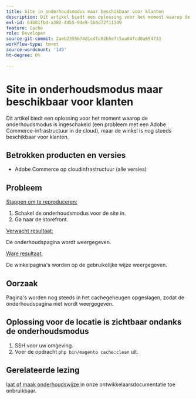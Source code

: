 ```yaml
---
title: Site in onderhoudsmodus maar beschikbaar voor klanten
description: Dit artikel biedt een oplossing voor het moment waarop de onderhoudsmodus is ingeschakeld (een probleem met een Adobe Commerce-infrastructuur in de cloud), maar de winkel is nog steeds beschikbaar voor klanten.
exl-id: 61b81fbd-a382-44b5-94e9-5b6d72f11349
feature: Cache
role: Developer
source-git-commit: 2aeb2355b74d1cdfc62b5e7c5aa04fcd0a654733
workflow-type: tm+mt
source-wordcount: '149'
ht-degree: 0%

---
```


# Site in onderhoudsmodus maar beschikbaar voor klanten

Dit artikel biedt een oplossing voor het moment waarop de onderhoudsmodus is ingeschakeld (een probleem met een Adobe Commerce-infrastructuur in de cloud), maar de winkel is nog steeds beschikbaar voor klanten.

## Betrokken producten en versies

* Adobe Commerce op cloudinfrastructuur (alle versies)

## Probleem

<u> Stappen om te reproduceren:</u>

1. Schakel de onderhoudsmodus voor de site in.
1. Ga naar de storefront.

<u> Verwacht resultaat:</u>

De onderhoudspagina wordt weergegeven.

<u> Ware resultaat:</u>

De winkelpagina&#39;s worden op de gebruikelijke wijze weergegeven.

## Oorzaak

Pagina&#39;s worden nog steeds in het cachegeheugen opgeslagen, zodat de onderhoudspagina niet wordt weergegeven.

## Oplossing voor de locatie is zichtbaar ondanks de onderhoudsmodus

1. SSH voor uw omgeving.
1. Voer de opdracht `php bin/magento cache:clean` uit.

## Gerelateerde lezing

[ laat of maak onderhoudswijze ](https://experienceleague.adobe.com/nl/docs/commerce-operations/installation-guide/tutorials/maintenance-mode) in onze ontwikkelaarsdocumentatie toe onbruikbaar.

